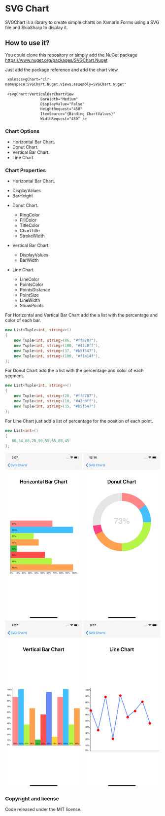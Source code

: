 # SVG Chart

SVGChart is a library to create simple charts on Xamarin.Forms using a SVG file and SkiaSharp to display it.  
  
 ## How to use it?

You could clone this repository or simply add the NuGet package https://www.nuget.org/packages/SVGChart.Nuget

Just add the package reference and add the chart view.

```XAML
 xmlns:svgChart="clr-namespace:SVGChart.Nuget.Views;assembly=SVGChart.Nuget"

 <svgChart:VerticalBarChartView
                BarWidth="Medium"
                DisplayValue="False"
                HeightRequest="450"
                ItemSource="{Binding ChartValues}"
                WidthRequest="450" />
```

### Chart Options

- Horizontal Bar Chart.
- Donut Chart.
- Vertical Bar Chart.
- Line Chart

### Chart Properties
 * Horizontal Bar Chart.
  - DisplayValues
  - BarHeight
  
* Donut Chart.
  - RingColor
  - FillColor
  - TitleColor
  - ChartTitle
  - StrokeWidth
  
* Vertical Bar Chart.
  - DisplayValues
  - BarWidth
  
* Line Chart
  - LineColor
  - PointsColor
  - PointsDistance
  - PointSize
  - LineWidth
  - ShowPoints

For Horizontal and Vertical Bar Chart add the a list with the percentage and color of each bar.
```C#
new List<Tuple<int, string>>()
{
    new Tuple<int, string>(86, "#ff8787"),
    new Tuple<int, string>(100, "#42c0ff"),
    new Tuple<int, string>(37, "#b5f547"),
    new Tuple<int, string>(100, "#ffa14f"),
};
```

For Donut Chart add the a list with the percentage and color of each segment. 
```C#
new List<Tuple<int, string>>()
{
    new Tuple<int, string>(20, "#ff8787"),
    new Tuple<int, string>(10, "#42c0ff"),
    new Tuple<int, string>(35, "#b5f547")
};
```

For Line Chart just add a list of percentage for the position of each point. 

```C#
new List<int>()
{
   66,34,88,20,90,55,65,80,45
};
```

<p float="left">
  <img src="Readme/horizontalChart.png" width="250">
  <img src="Readme/donutChart.png" width="250">
  <img src="Readme/verticalChart.png" width="250">
  <img src="Readme/lineChart.png" width="250">
</p>

### Copyright and license

Code released under the MIT license.
